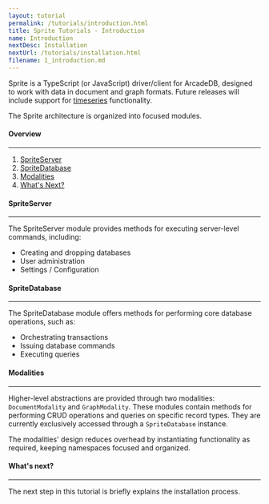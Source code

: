 ```yaml
---
layout: tutorial
permalink: /tutorials/introduction.html
title: Sprite Tutorials - Introduction
name: Introduction
nextDesc: Installation
nextUrl: /tutorials/installation.html
filename: 1_introduction.md
---
```


Sprite is a TypeScript (or JavaScript) driver/client for ArcadeDB, designed to work with data in document and graph formats. Future releases will include support for [timeseries](https://github.com/ArcadeData/arcadedb/discussions/1180) functionality.

The Sprite architecture is organized into focused modules.

#### Overview
---

1. [SpriteServer](#spriteserver)
2. [SpriteDatabase](#spritedatabase)
3. [Modalities](#modalities)
4. [What's Next?](#whats-next)

#### SpriteServer
---

The SpriteServer module provides methods for executing server-level commands, including:

* Creating and dropping databases
* User administration
* Settings / Configuration

#### SpriteDatabase
---

The SpriteDatabase module offers methods for performing core database operations, such as:

* Orchestrating transactions
* Issuing database commands
* Executing queries

#### Modalities
---

Higher-level abstractions are provided through two modalities: `DocumentModality` and `GraphModality`. These modules contain methods for performing CRUD operations and queries on specific record types. They are currently exclusively accessed through a `SpriteDatabase` instance.

The modalities' design reduces overhead by instantiating functionality as required, keeping namespaces focused and organized.

#### What's next?
---

The next step in this tutorial is briefly explains the installation process.
